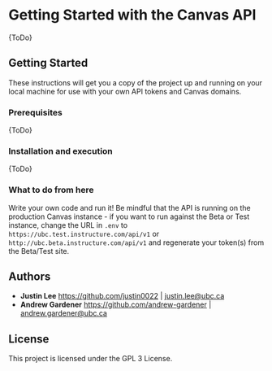 # Getting Started with the Canvas API

{ToDo}

## Getting Started
These instructions will get you a copy of the project up and running on your local machine for use with your own API tokens and Canvas domains.

### Prerequisites

{ToDo}

### Installation and execution

{ToDo}

### What to do from here

Write your own code and run it! Be mindful that the API is running on the production Canvas instance - if you want to run against the Beta or Test instance, change the URL in `.env` to `https://ubc.test.instructure.com/api/v1` or `http://ubc.beta.instructure.com/api/v1` and regenerate your token(s) from the Beta/Test site.

## Authors

* **Justin Lee**
https://github.com/justin0022 | justin.lee@ubc.ca
* **Andrew Gardener**
https://github.com/andrew-gardener | andrew.gardener@ubc.ca

## License

This project is licensed under the GPL 3 License.
